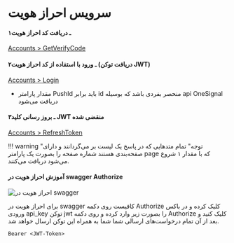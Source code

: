 # سرویس احراز هویت
#### ۱ـ دریافت کد احراز هویت
<p class="cl"><a href="/swagger/#!/Accounts/ApiV1AccountsGetverifycodePost" target="_blank" class="md-source-file">
Accounts > GetVerifyCode</a></p>

#### ۲ـ ورود با استفاده از کد احراز هویت (دریافت توکن JWT)

<p class="cl"><a href="/swagger/#!/Accounts/ApiV1AccountsLoginPost" target="_blank" class="md-source-file">Accounts > Login</a></p>

* مقدار پارامتر PushId باید برابر id منحصر بفردی باشد که بوسیله api OneSignal دریافت می‌شود

#### ۳ـ بروز رسانی کلید JWT منقضی شده

<p class="cl"><a href="/swagger/#!/Accounts/ApiV1AccountsRefreshtokenPost" target="_blank" class="md-source-file">Accounts > RefreshToken</a></p>

!!! warning "توجه"
    تمام متدهایی که در پاسخ یک لیست بر می‌گردانند و دارای صفحه‌بندی هستند شماره صفحه را بصورت یک پارامتر page که با مقدار ۱ شروع می‌شود دریافت می‌کنند.

#### آموزش احراز هویت در swagger Authorize

<p class="ci"><img alt="احراز هویت در swagger " src="../img/swagger-auth.png"></p>
 
برای احراز هویت در swagger کافیست روی دکمه Authorize کلیک کرده و در باکس ورودی api_key توکن jwt را بصورت زیر وارد کرده و روی دکمه Authorize کلیک کنید و بعد از آن تمام درخواست‌های ارسالی شما شما به همراه این توکن ارسال خواهد شد.

```
Bearer <JWT-Token>
```
